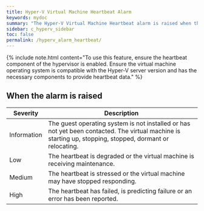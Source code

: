 ```yaml
---
title: Hyper-V Virtual Machine Heartbeat Alarm
keywords: mydoc
summary: "The Hyper-V Virtual Machine Heartbeat alarm is raised when the virtual machine has stopped responding to the hypervisor or is not responding at regular intervals."
sidebar: c_hyperv_sidebar
toc: false
permalink: /hyperv_alarm_heartbeat/
---
```




{% include note.html content="To use this feature, ensure the heartbeat component of the hypervisor is enabled. Ensure the virtual machine operating system is compatible with the Hyper-V server version and has the necessary components to provide heartbeat data." %}

## When the alarm is raised

Severity | Description
---------|------------
Information | The guest operating system is not installed or has not yet been contacted. The virtual machine is starting up, stopping, stopped, dormant or relocating.
Low | The heartbeat is degraded or the virtual machine is receiving maintenance.
Medium | The heartbeat is stressed or the virtual machine may have stopped responding.
High | The heartbeat has failed, is predicting failure or an error has been reported.
